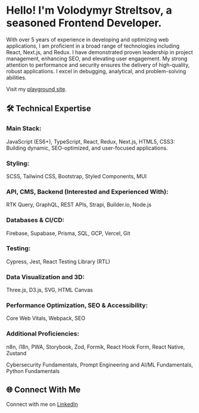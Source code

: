 # Hello! I'm Volodymyr Streltsov, a seasoned Frontend Developer.

With over 5 years of experience in developing and optimizing web applications, I am proficient in a broad range of technologies including React, Next.js, and Redux. I have demonstrated proven leadership in project management, enhancing SEO, and elevating user engagement. My strong attention to performance and security ensures the delivery of high-quality, robust applications. I excel in debugging, analytical, and problem-solving abilities.

Visit my <a href="https://volodymyrstreltsov.github.io" target="_blank">playground site</a>.

## 🛠 Technical Expertise
### Main Stack:

JavaScript (ES6+), TypeScript, React, Redux, Next.js, HTML5, CSS3: Building dynamic, SEO-optimized, and user-focused applications.

### Styling:

SCSS, Tailwind CSS, Bootstrap, Styled Components, MUI

### API, CMS, Backend (Interested and Experienced With):

RTK Query, GraphQL, REST APIs, Strapi, Builder.io, Node.js

### Databases & CI/CD:

Firebase, Supabase, Prisma, SQL, GCP, Vercel, Git

### Testing:

Cypress, Jest, React Testing Library (RTL)

### Data Visualization and 3D:

Three.js, D3.js, SVG, HTML Canvas

### Performance Optimization, SEO & Accessibility:

Core Web Vitals, Webpack, SEO

### Additional Proficiencies:

n8n, i18n, PWA, Storybook, Zod, Formik, React Hook Form, React Native, Zustand

Cybersecurity Fundamentals, Prompt Engineering and AI/ML Fundamentals, Python Fundamentals

## 🌐 Connect With Me

Connect with me on [LinkedIn](https://www.linkedin.com/in/streltsov-vladimir/)
